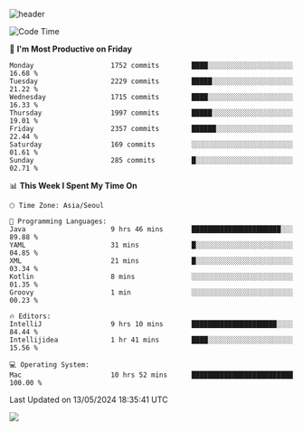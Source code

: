 ![header](https://capsule-render.vercel.app/api?type=Egg&color=timeAuto&height=300&section=header&text=PoPo&fontSize=90&animation=fadeIn)

  <!--START_SECTION:waka-->
![Code Time](http://img.shields.io/badge/Code%20Time-1%2C605%20hrs%2021%20mins-blue)

📅 **I'm Most Productive on Friday** 

```text
Monday                   1752 commits        ████░░░░░░░░░░░░░░░░░░░░░   16.68 % 
Tuesday                  2229 commits        █████░░░░░░░░░░░░░░░░░░░░   21.22 % 
Wednesday                1715 commits        ████░░░░░░░░░░░░░░░░░░░░░   16.33 % 
Thursday                 1997 commits        █████░░░░░░░░░░░░░░░░░░░░   19.01 % 
Friday                   2357 commits        ██████░░░░░░░░░░░░░░░░░░░   22.44 % 
Saturday                 169 commits         ░░░░░░░░░░░░░░░░░░░░░░░░░   01.61 % 
Sunday                   285 commits         █░░░░░░░░░░░░░░░░░░░░░░░░   02.71 % 
```


📊 **This Week I Spent My Time On** 

```text
🕑︎ Time Zone: Asia/Seoul

💬 Programming Languages: 
Java                     9 hrs 46 mins       ██████████████████████░░░   89.88 % 
YAML                     31 mins             █░░░░░░░░░░░░░░░░░░░░░░░░   04.85 % 
XML                      21 mins             █░░░░░░░░░░░░░░░░░░░░░░░░   03.34 % 
Kotlin                   8 mins              ░░░░░░░░░░░░░░░░░░░░░░░░░   01.35 % 
Groovy                   1 min               ░░░░░░░░░░░░░░░░░░░░░░░░░   00.23 % 

🔥 Editors: 
IntelliJ                 9 hrs 10 mins       █████████████████████░░░░   84.44 % 
Intellijidea             1 hr 41 mins        ████░░░░░░░░░░░░░░░░░░░░░   15.56 % 

💻 Operating System: 
Mac                      10 hrs 52 mins      █████████████████████████   100.00 % 
```


 Last Updated on 13/05/2024 18:35:41 UTC
<!--END_SECTION:waka-->



<img src="https://capsule-render.vercel.app/api?type=Egg&color=timeAuto&height=300&section=footer&text=PoPo&fontSize=90&animation=fadeIn&reversal=true" />
